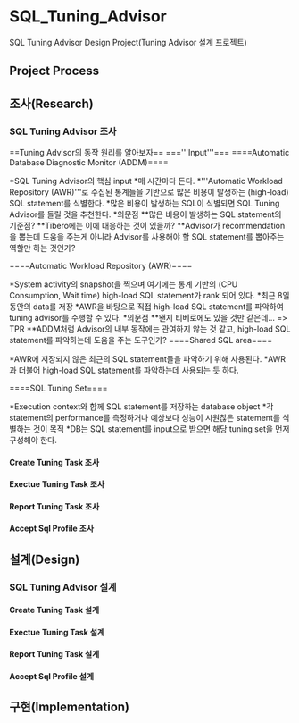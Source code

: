 # SQL_Tuning_Advisor
SQL Tuning Advisor Design Project(Tuning Advisor 설계 프로젝트)

## Project Process
## 조사(Research)
### SQL Tuning Advisor 조사
==Tuning Advisor의 동작 원리를 알아보자==
==='''Input'''===
====Automatic Database Diagnostic Monitor (ADDM)====

*SQL Tuning Advisor의 핵심 input
*매 시간마다 돈다.
*'''Automatic Workload Repository (AWR)'''로 수집된 통계들을 기반으로 많은 비용이 발생하는 (high-load) SQL statement를 식별한다.
*많은 비용이 발생하는 SQL이 식별되면 SQL Tuning Advisor를 돌릴 것을 추천한다.
*의문점
**많은 비용이 발생하는 SQL statement의 기준점?
**Tibero에는 이에 대응하는 것이 있을까?
**Advisor가 recommendation을 뽑는데 도움을 주는게 아니라 Advisor를 사용해야 할 SQL statement를 뽑아주는 역할만 하는 것인가?

====Automatic Workload Repository (AWR)====

*System activity의 snapshot을 찍으며 여기에는 통계 기반의 (CPU Consumption, Wait time) high-load SQL statement가 rank 되어 있다.
*최근 8일 동안의 data를 저장
*AWR을 바탕으로 직접 high-load SQL statement를 파악하여 tuning advisor를 수행할 수 있다.
*의문점
**왠지 티베로에도 있을 것만 같은데... => TPR
**ADDM처럼 Advisor의 내부 동작에는 관여하지 않는 것 같고, high-load SQL statement를 파악하는데 도움을 주는 도구인가?
====Shared SQL area====

*AWR에 저장되지 않은 최근의 SQL statement들을 파악하기 위해 사용된다.
*AWR과 더불어 high-load SQL statement를 파악하는데 사용되는 듯 하다.

====SQL Tuning Set====

*Execution context와 함께 SQL statement를 저장하는 database object
*각 statement의 performance를 측정하거나 예상보다 성능이 시원찮은 statement를 식별하는 것이 목적
*DB는 SQL statement를 input으로 받으면 해당 tuning set을 먼저 구성해야 한다.

#### Create Tuning Task 조사
#### Exectue Tuning Task 조사
#### Report Tuning Task 조사
#### Accept Sql Profile 조사
## 설계(Design)
### SQL Tuning Advisor 설계
#### Create Tuning Task 설계
#### Exectue Tuning Task 설계
#### Report Tuning Task 설계
#### Accept Sql Profile 설계
## 구현(Implementation)
